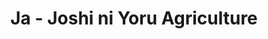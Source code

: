 --- 
title: "Ja - Joshi ni Yoru Agriculture"
publishdate: "2019-6-15T16:48:46+02:00"
src: "https://365manga.net/manga/ja-joshi-ni-yoru-agriculture"
image: "https://data.365manga.net/images/thumbnails/16050-ja-joshi-ni-yoru-agriculture.jpg"
description: "Her dad, remarried, has moved Inageshi from the city to the country side village of Ogawara where agriculture is very abundant. As a new member of the Nozawa family, she learns the ins and outs of farming which Inageshi finds exciting. But what is more incredible is having new sisters in her life. Yashiro is the oldest, beautiful and seems innocent but has a wild side to her. Mayu is…"
---